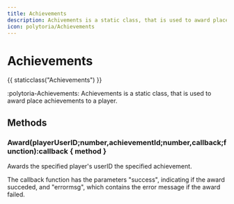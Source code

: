 ```yaml
---
title: Achievements
description: Achivements is a static class, that is used to award place achivements to a player.
icon: polytoria/Achievements
---
```


# Achievements

{{ staticclass("Achievements") }}

:polytoria-Achievements: Achievements is a static class, that is used to award place achievements to a player.

## Methods

### Award(playerUserID;number,achievementId;number,callback;function):callback { method }

Awards the specified player's userID the specified achievement.

The callback function has the parameters "success", indicating if the award succeded, and "errormsg", which contains the error message if the award failed.